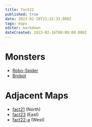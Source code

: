 ```yaml
---
title: fact22
published: true
date: 2023-02-28T21:22:33.000Z
tags: maps
editor: markdown
dateCreated: 2023-02-16T00:00:00.000Z
---
```



# Monsters
 * [Robo-Spider](/monsters/robo-spider)
 * [Brobot](/monsters/brobot)

# Adjacent Maps
 * [fact21](/maps/fact21) (North)
 * [fact23](/maps/fact23) (East)
 * [fact22-a](/maps/fact22-a) (West)

